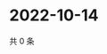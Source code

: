 # 2022-10-14

共 0 条

<!-- BEGIN WEIBO -->
<!-- 最后更新时间 Fri Oct 14 2022 16:26:55 GMT+0800 (China Standard Time) -->

<!-- END WEIBO -->
